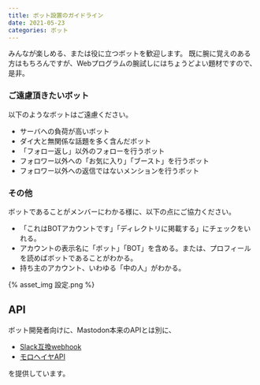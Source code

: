 ```yaml
---
title: ボット設置のガイドライン
date: 2021-05-23
categories: ボット
---
```


みんなが楽しめる、または役に立つボットを歓迎します。
既に腕に覚えのある方はもちろんですが、Webプログラムの腕試しにはちょうどよい題材ですので、是非。

### ご遠慮頂きたいボット

以下のようなボットはご遠慮ください。

- サーバへの負荷が高いボット
- ダイ大と無関係な話題を多く含んだボット
- 「フォロー返し」以外のフォローを行うボット
- フォロワー以外への「お気に入り」「ブースト」を行うボット
- フォロワー以外への返信ではないメンションを行うボット

### その他

ボットであることがメンバーにわかる様に、以下の点にご協力ください。

- 「これはBOTアカウントです」「ディレクトリに掲載する」にチェックをいれる。
- アカウントの表示名に「ボット」「BOT」を含める。または、プロフィールを読めばボットであることがわかる。
- 持ち主のアカウント、いわゆる「中の人」がわかる。

{% asset_img 設定.png %}

## API

ボット開発者向けに、Mastodon本来のAPIとは別に、

- [Slack互換webhook](/articles/Slack互換webhook)
- [モロヘイヤAPI](https://mstdn.delmulin.com/mulukhiya/app/api)

を提供しています。
